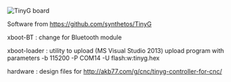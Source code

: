![TinyG board](http://akb77.com/g/files/media/image/tinyg2.jpg)

Software from https://github.com/synthetos/TinyG

xboot-BT : change for Bluetooth module

xboot-loader : utility to upload (MS Visual Studio 2013) upload program with parameters -b 115200 -P COM14 -U flash:w:tinyg.hex

hardware : design files for http://akb77.com/g/cnc/tinyg-controller-for-cnc/
